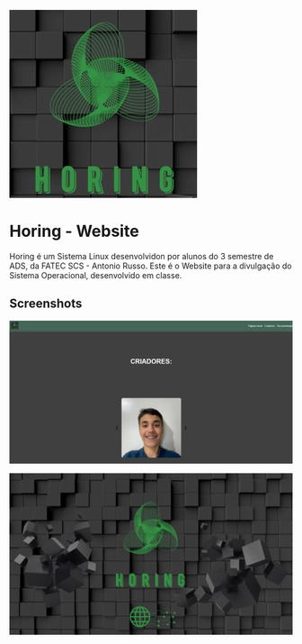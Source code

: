 
![App Screenshot](./Horing/assets/icon.jpg)

# Horing - Website

Horing é um Sistema Linux desenvolvidon por alunos do 3 semestre de ADS, da FATEC SCS - Antonio Russo. Este é o Website para a divulgação do Sistema Operacional, desenvolvido em classe.

## Screenshots

![App Screenshot](./Horing/assets/screenshot.png)

![App Screenshot](./Horing/assets/image.jpg)

